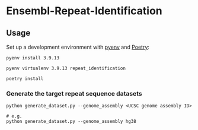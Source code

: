 # Ensembl-Repeat-Identification


## Usage

Set up a development environment with [pyenv](https://github.com/pyenv/pyenv) and [Poetry](https://github.com/python-poetry/poetry):
```shell
pyenv install 3.9.13

pyenv virtualenv 3.9.13 repeat_identification

poetry install
```

### Generate the target repeat sequence datasets

```shell
python generate_dataset.py --genome_assembly <UCSC genome assembly ID>

# e.g.
python generate_dataset.py --genome_assembly hg38
```
